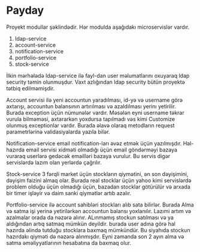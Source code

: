 # Payday

Proyekt modullar şəklindədir. Hər modulda aşağıdakı microservislər vardır.
1. ldap-service
2. account-service
3. notification-service
4. portfolio-service
5. stock-service

İlkin mərhələdə ldap-service ilə fayl-dan user məlumatlarını oxuyaraq ldap security təmin olunmuşdur.
Vaxt azlığından ldap security bütün proyektə tətbiq edilməmişdir.

Account servisi ilə yeni accountun yaradılması, id-yə və username görə axtarışı,
accountun balansının artırılması və azaldılması yerinı yetirilir. Burada exception üçün nümunələr vardır.
Məsələn eyni username təkrar vurula bilməməsi, axtararkən yoxdursa tapılmadı vəs kimi Customize olunmuş exceptionlar vardır.
Burada əlavə olaraq metodların request parametrlərinə validasiyalarda yazıla bilər.

Notification-service email notification-ları əvəz etmək üçün yazılmışdır. 
Hal-hazırda email servisi xidməti olmadığı üçün email göndərməyi bazaya vuraraq userlərə gedəcək emailləri bazaya vurulur.
Bu servis digər servislərdə lazım olan yerlərdə çağrılır.

Stock-service  3 fərqli market üçün stockların qiymətini, ən son dəyişimini, dəyişim faizini almaq olar.
Burada  real stocklar üçün yahoo kimi servislərdə problem olduğu üçün  olmadığı üçün,  bazadan stocklar götürülür və arxada bir timer işləyir və daim sanki qiymətlər artıb azalır.

Portfolio-service ilə account sahibləri stockları alıb sata bilirlər. Burada Alma və satma işi yerinə yetirilərkən accountun balansı yoxlanılır. 
Lazımi artım və azalmalar orada da nəzərə alınır. ALınmamış stockun satılması və ya aldığından artıq satmaq mümkün deyildir.
burada user adına görə hal hazırda əlində tutduğu stocklara baxmaq mümkündür. Bu siyahıda stockun hazırdakı qiyməti də nəzərə alınmışdır.
Eyni zamanda son 2 ayın alma və satma əməliyyatlarının  hesabatına da baxmaq olur.
